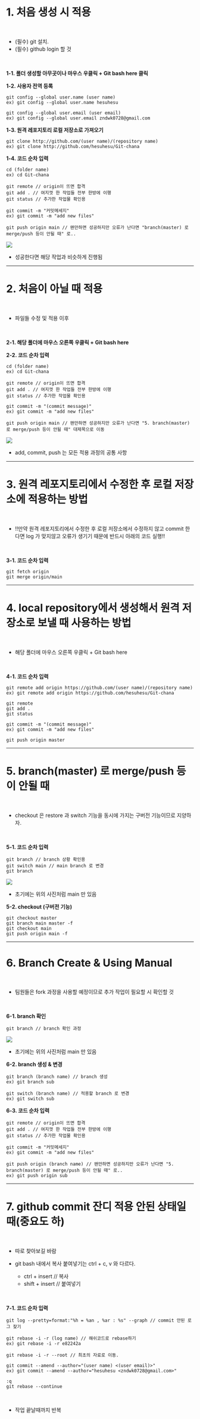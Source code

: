 # 1. 처음 생성 시 적용

<br>

- (필수) git 설치.
- (필수) github login 할 것

<br>

**1-1. 폴더 생성할 아무곳이나 마우스 우클릭 + Git bash here 클릭**

**1-2. 사용자 전역 등록**

```
git config --global user.name (user name)
ex) git config --global user.name hesuhesu

git config --global user.email (user email)
ex) git config --global user.email zndwk0728@gmail.com
```

**1-3. 원격 레포지토리 로컬 저장소로 가져오기**

```
git clone http://github.com/(user name)/(repository name)
ex) git clone http://github.com/hesuhesu/Git-chana
```

**1-4. 코드 순차 입력**

```
cd (folder name)
ex) cd Git-chana

git remote // origin이 뜨면 합격
git add . // 여지껏 한 작업들 전부 한방에 이행
git status // 추가한 작업물 확인용

git commit -m "커밋메세지"
ex) git commit -m "add new files"

git push origin main // 왠만하면 성공하지만 오류가 난다면 "branch(master) 로 merge/push 등이 안될 때" 로..
```

<img src = "/images/add_commit_push.png">

- 성공한다면 해당 작업과 비슷하게 진행됨
___

# 2. 처음이 아닐 때 적용

<br>

- 파일들 수정 및 적용 이후

<br>

**2-1. 해당 폴더에 마우스 오른쪽 우클릭 + Git bash here**

**2-2. 코드 순차 입력**

```
cd (folder name)
ex) cd Git-chana

git remote // origin이 뜨면 합격
git add . // 여지껏 한 작업들 전부 한방에 이행
git status // 추가한 작업물 확인용

git commit -m "(commit message)"
ex) git commit -m "add new files"

git push origin main // 왠만하면 성공하지만 오류가 난다면 "5. branch(master) 로 merge/push 등이 안될 때" 대제목으로 이동
```

<img src = "/images/add_commit_push.png">

- add, commit, push 는 모든 적용 과정의 공통 사항

___

# 3. 원격 레포지토리에서 수정한 후 로컬 저장소에 적용하는 방법

<br>

- !!만약 원격 레포지토리에서 수정한 후 로컬 저장소에서 수정하지 않고 commit 한다면 log 가 맞지않고 오류가 생기기 때문에 반드시 아래의 코드 실행!!

<br>

**3-1. 코드 순차 입력**

```
git fetch origin
git merge origin/main
```

 ___
 
# 4. local repository에서 생성해서 원격 저장소로 보낼 때 사용하는 방법

<br>

- 해당 폴더에 마우스 오른쪽 우클릭 + Git bash here

<br>

**4-1. 코드 순차 입력**

```
git remote add origin https://github.com/(user name)/(repository name)
ex) git remote add origin https://github.com/hesuhesu/Git-chana

git remote
git add .
git status

git commit -m "(commit message)"
ex) git commit -m "add new files"

git push origin master
```

___

# 5. branch(master) 로 merge/push 등이 안될 때

<br>

- checkout 은 restore 과 switch 기능을 동시에 가지는 구버전 기능이므로 지양하자.

<br>

**5-1. 코드 순차 입력**

```
git branch // branch 상황 확인용
git switch main // main branch 로 변경
git branch
```

<img src = "/images/branch.png">

- 초기에는 위의 사진처럼 main 만 있음

**5-2. checkout (구버전 기능)**
```
git checkout master
git branch main master -f
git checkout main
git push origin main -f
```

___ 

# 6. Branch Create & Using Manual

<br>

- 팀원들은 fork 과정을 사용할 예정이므로 추가 작업이 필요할 시 확인할 것

<br>

**6-1. branch 확인**

```
git branch // branch 확인 과정
```

<img src = "/images/branch.png">

- 초기에는 위의 사진처럼 main 만 있음

**6-2. branch 생성 & 변경**

```
git branch (branch name) // branch 생성
ex) git branch sub

git switch (branch name) // 적용할 branch 로 변경
ex) git switch sub
```

**6-3. 코드 순차 입력**

```
git remote // origin이 뜨면 합격
git add . // 여지껏 한 작업들 전부 한방에 이행
git status // 추가한 작업물 확인용

git commit -m "커밋메세지"
ex) git commit -m "add new files"

git push origin (branch name) // 왠만하면 성공하지만 오류가 난다면 "5. branch(master) 로 merge/push 등이 안될 때" 로..
ex) git push origin sub
```

___

# 7. github commit 잔디 적용 안된 상태일 때(중요도 하)

<br>

- 따로 찾아보길 바람

- git bash 내에서 복사 붙여넣기는 ctrl + c, v 와 다르다.
   - ctrl + insert // 복사
   - shift + insert // 붙여넣기

<br>

**7-1. 코드 순차 입력**

```
git log --pretty=format:"%h = %an , %ar : %s" --graph // commit 안된 로그 찾기

git rebase -i -r (log name) // 해쉬코드로 rebase하기
ex) git rebase -i -r e82242a

git rebase -i -r --root // 최초의 자료로 이동.

git commit --amend --author="(user name) <(user email)>" 
ex) git commit --amend --author="hesuhesu <zndwk0728@gmail.com>"

:q
git rebase --continue
```

<br>

- 작업 끝날때까지 반복

<br>

